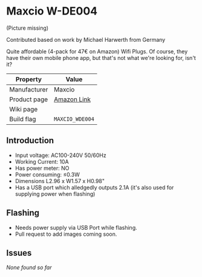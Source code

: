 # Maxcio W-DE004

(Picture missing) 

Contributed based on work by Michael Harwerth from Germany

Quite affordable (4-pack for 47€ on Amazon) Wifi Plugs. Of course, they have their own mobile phone app, but that's not what we're looking for, isn't it? 

|Property|Value|
|---|---|
|Manufacturer|Maxcio|
|Product page|[Amazon Link](https://amzn.to/2P7CHqA)|
|Wiki page||
|Build flag|`MAXCIO_WDE004`|

## Introduction

* Input voltage: AC100-240V 50/60Hz
* Working Current: 10A
* Has power meter: NO
* Power consuming: ≤0.3W
* Dimensions L2.96 x W1.57 x H0.98"
* Has a USB port which alledgedly outputs 2.1A (it's also used for supplying power when flashing)

## Flashing

- Needs power supply via USB Port while flashing.
- Pull request to add images coming soon. 

## Issues

*None found so far* 
